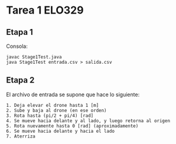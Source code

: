 # Tarea 1 ELO329

## Etapa 1

Consola:

```
javac Stage1Test.java
java Stage1Test entrada.csv > salida.csv
```

## Etapa 2

El archivo de entrada se supone que hace lo siguiente:
```
1. Deja elevar el drone hasta 1 [m]
2. Sube y baja al drone (en ese orden)
3. Rota hasta (pi/2 + pi/4) [rad]
4. Se mueve hacia delante y al lado, y luego retorna al origen
5. Rota nuevamente hasta 0 [rad] (aproximadamente)
6. Se mueve hacia delante y hacia el lado
7. Aterriza
```
